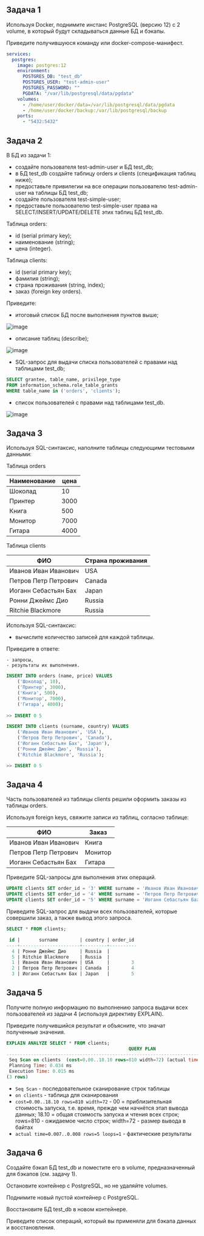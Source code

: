 ## Задача 1

Используя Docker, поднимите инстанс PostgreSQL (версию 12) c 2 volume, 
в который будут складываться данные БД и бэкапы.

Приведите получившуюся команду или docker-compose-манифест.

```yaml
services:
  postgres:
    image: postgres:12
    environment:
      POSTGRES_DB: "test_db"
      POSTGRES_USER: "test-admin-user"
      POSTGRES_PASSWORD: ""
      PGDATA: "/var/lib/postgresql/data/pgdata"
    volumes:
      - /home/user/docker/data=/var/lib/postgresql/data/pgdata
      - /home/user/docker/backup:/var/lib/postgresql/backup
    ports:
      - "5432:5432"
```

## Задача 2

В БД из задачи 1: 

- создайте пользователя test-admin-user и БД test_db;
- в БД test_db создайте таблицу orders и clients (спeцификация таблиц ниже);
- предоставьте привилегии на все операции пользователю test-admin-user на таблицы БД test_db;
- создайте пользователя test-simple-user;
- предоставьте пользователю test-simple-user права на SELECT/INSERT/UPDATE/DELETE этих таблиц БД test_db.

Таблица orders:

- id (serial primary key);
- наименование (string);
- цена (integer).

Таблица clients:

- id (serial primary key);
- фамилия (string);
- страна проживания (string, index);
- заказ (foreign key orders).

Приведите:

- итоговый список БД после выполнения пунктов выше;

![image](https://user-images.githubusercontent.com/44001733/231746568-1d778abf-ea22-4c3a-9007-5d93617da385.png)

- описание таблиц (describe);

![image](https://user-images.githubusercontent.com/44001733/231751362-89a43419-0176-4652-93b1-4e05a450fdc5.png)

- SQL-запрос для выдачи списка пользователей с правами над таблицами test_db;

```sql
SELECT grantee, table_name, privilege_type  
FROM information_schema.role_table_grants 
WHERE table_name in ('orders', 'clients');
```

- список пользователей с правами над таблицами test_db.

![image](https://user-images.githubusercontent.com/44001733/231748188-4d2f69ed-0a9e-4c4e-ab85-8e57b6794d3d.png)

## Задача 3

Используя SQL-синтаксис, наполните таблицы следующими тестовыми данными:

Таблица orders

|Наименование|цена|
|------------|----|
|Шоколад| 10 |
|Принтер| 3000 |
|Книга| 500 |
|Монитор| 7000|
|Гитара| 4000|

Таблица clients

|ФИО|Страна проживания|
|------------|----|
|Иванов Иван Иванович| USA |
|Петров Петр Петрович| Canada |
|Иоганн Себастьян Бах| Japan |
|Ронни Джеймс Дио| Russia|
|Ritchie Blackmore| Russia|

Используя SQL-синтаксис:
- вычислите количество записей для каждой таблицы.

Приведите в ответе:

    - запросы,
    - результаты их выполнения.

```sql
INSERT INTO orders (name, price) VALUES 
    ('Шоколад', 10), 
    ('Принтер', 3000), 
    ('Книга', 500), 
    ('Монитор', 7000), 
    ('Гитара', 4000);
    
>> INSERT 0 5

INSERT INTO clients (surname, country) VALUES 
    ('Иванов Иван Иванович', 'USA'), 
    ('Петров Петр Петрович', 'Canada'), 
    ('Иоганн Себастьян Бах', 'Japan'), 
    ('Ронни Джеймс Дио', 'Russia'), 
    ('Ritchie Blackmore', 'Russia');

>> INSERT 0 5
```

## Задача 4

Часть пользователей из таблицы clients решили оформить заказы из таблицы orders.

Используя foreign keys, свяжите записи из таблиц, согласно таблице:

|ФИО|Заказ|
|------------|----|
|Иванов Иван Иванович| Книга |
|Петров Петр Петрович| Монитор |
|Иоганн Себастьян Бах| Гитара |

Приведите SQL-запросы для выполнения этих операций.

```sql
UPDATE clients SET order_id = '3' WHERE surname = 'Иванов Иван Иванович';
UPDATE clients SET order_id = '4' WHERE surname = 'Петров Петр Петрович';
UPDATE clients SET order_id = '5' WHERE surname = 'Иоганн Себастьян Бах';
```

Приведите SQL-запрос для выдачи всех пользователей, которые совершили заказ, а также вывод этого запроса.
 
```sql
SELECT * FROM clients;

 id |       surname        | country | order_id 
----+----------------------+---------+----------
  4 | Ронни Джеймс Дио     | Russia  |         
  5 | Ritchie Blackmore    | Russia  |         
  1 | Иванов Иван Иванович | USA     |        3
  2 | Петров Петр Петрович | Canada  |        4
  3 | Иоганн Себастьян Бах | Japan   |        5
```

## Задача 5

Получите полную информацию по выполнению запроса выдачи всех пользователей из задачи 4 
(используя директиву EXPLAIN).

Приведите получившийся результат и объясните, что значат полученные значения.

```sql
EXPLAIN ANALYZE SELECT * FROM clients;
                                             QUERY PLAN                                              
-----------------------------------------------------------------------------------------------------
 Seq Scan on clients  (cost=0.00..18.10 rows=810 width=72) (actual time=0.007..0.008 rows=5 loops=1)
 Planning Time: 0.034 ms
 Execution Time: 0.015 ms
(3 rows)
```

- `Seq Scan` - последовательное сканирование строк таблицы
- `on clients` - таблица для сканирования
- `cost=0.00..18.10 rows=810 width=72` - 00 = приблизительная стоимость запуска, т.е. время, прежде чем начнётся этап вывода данных; 18.10 = общая стоимость запуска и чтения всех строк; rows=810 - ожидаемое число строк; width=72 - размер вывода в байтах
- `actual time=0.007..0.008 rows=5 loops=1` - фактические результаты

## Задача 6

Создайте бэкап БД test_db и поместите его в volume, предназначенный для бэкапов (см. задачу 1).

Остановите контейнер с PostgreSQL, но не удаляйте volumes.

Поднимите новый пустой контейнер с PostgreSQL.

Восстановите БД test_db в новом контейнере.

Приведите список операций, который вы применяли для бэкапа данных и восстановления. 


